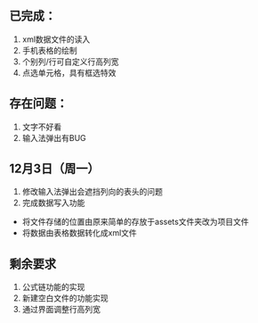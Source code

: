 ## 已完成：
1. xml数据文件的读入
2. 手机表格的绘制
3. 个别列/行可自定义行高列宽
4. 点选单元格，具有框选特效

## 存在问题：
1. 文字不好看
2. 输入法弹出有BUG


## 12月3日（周一）
1. 修改输入法弹出会遮挡列向的表头的问题
2. 	完成数据写入功能
  * 将文件存储的位置由原来简单的存放于assets文件夹改为项目文件
  * 将数据由表格数据转化成xml文件




## 剩余要求
1. 公式链功能的实现
2. 新建空白文件的功能实现
3. 通过界面调整行高列宽


